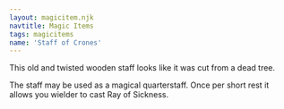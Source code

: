 ```yaml
---
layout: magicitem.njk
navtitle: Magic Items
tags: magicitems
name: 'Staff of Crones'
---
```

This old and twisted wooden staff looks like it was cut from a dead tree.

The staff may be used as a magical quarterstaff. Once per short rest it allows you wielder to cast Ray of Sickness.